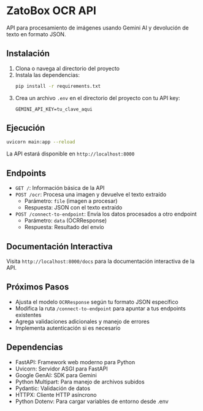 # ZatoBox OCR API

API para procesamiento de imágenes usando Gemini AI y devolución de texto en formato JSON.

## Instalación

1. Clona o navega al directorio del proyecto
2. Instala las dependencias:
   ```bash
   pip install -r requirements.txt
   ```
3. Crea un archivo `.env` en el directorio del proyecto con tu API key:
   ```
   GEMINI_API_KEY=tu_clave_aqui
   ```

## Ejecución

```bash
uvicorn main:app --reload
```

La API estará disponible en `http://localhost:8000`

## Endpoints

- `GET /`: Información básica de la API
- `POST /ocr`: Procesa una imagen y devuelve el texto extraído
  - Parámetro: `file` (imagen a procesar)
  - Respuesta: JSON con el texto extraído
- `POST /connect-to-endpoint`: Envía los datos procesados a otro endpoint
  - Parámetro: `data` (OCRResponse)
  - Respuesta: Resultado del envío

## Documentación Interactiva

Visita `http://localhost:8000/docs` para la documentación interactiva de la API.

## Próximos Pasos

- Ajusta el modelo `OCRResponse` según tu formato JSON específico
- Modifica la ruta `/connect-to-endpoint` para apuntar a tus endpoints existentes
- Agrega validaciones adicionales y manejo de errores
- Implementa autenticación si es necesario

## Dependencias

- FastAPI: Framework web moderno para Python
- Uvicorn: Servidor ASGI para FastAPI
- Google GenAI: SDK para Gemini
- Python Multipart: Para manejo de archivos subidos
- Pydantic: Validación de datos
- HTTPX: Cliente HTTP asíncrono
- Python Dotenv: Para cargar variables de entorno desde .env

